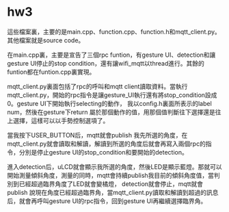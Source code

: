 # hw3

這些檔案裏，主要的是main.cpp、function.cpp、function.h和mqtt_client.py。其他檔案就是source code。

在main.cpp裏，主要是宣告了三個rpc funtion，有gesture UI、detection和讓gesture UI停止的stop condition，還有讓wifi_mqtt以thread進行。其餘的funtion都在funtion.cpp裏實現。

mqtt_client.py裏面包括了rpc的呼叫和mqtt client讀取資料。當執行mqtt_client.py，開始的rpc指令是讓gesture_UI執行還有將stop_condition設成0。gesture UI下開始執行selecting的動作，
我以config.h裏面所表示的label num，然後在gesture下return 屬於那個動作的值，用那個值判斷往下選擇還是往上選擇，這樣可以以手勢控制選項了。

當我按下USER_BUTTON后，mqtt就會publish 我先所選的角度，在mqtt_client.py就會讀取和解讀，解讀到所選的角度后就會再寫入兩個rpc的指令，分別是停止gesture UI的stop_condition和要開始的detection。

進入detection后，uLCD就會顯示我所選的角度，然後LED是顯示藍燈。那就可以開始測量傾斜角度，測量的同時，mqtt會持續publish我目前的傾斜角度值，當判別到已經超過臨界角度了LED就會變橘燈，
detection就會停止，mqtt就會publish 說現在角度已經超過臨界角，當mqtt_client.py讀取和解讀到超過的訊息后，就會再呼叫gesture UI的rpc指令，回到gesture UI再繼續選擇臨界角。

